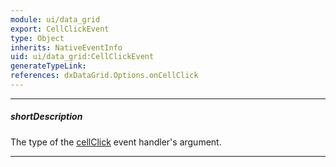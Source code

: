 ```yaml
---
module: ui/data_grid
export: CellClickEvent
type: Object
inherits: NativeEventInfo
uid: ui/data_grid:CellClickEvent
generateTypeLink: 
references: dxDataGrid.Options.onCellClick
---
```

---
##### shortDescription
The type of the [cellClick]({basewidgetpath}/Events/#cellClick) event handler's argument.

---
<!-- Description goes here -->